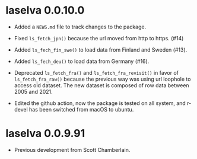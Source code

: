 # laselva 0.0.10.0

* Added a `NEWS.md` file to track changes to the package.

* Fixed `ls_fetch_jpn()` because the url moved from http to https. (#14)

* Added `ls_fech_fin_swe()` to load data from Finland and Sweden (#13).

* Added `ls_fech_deu()` to load data from Germany (#16).

* Deprecated `ls_fetch_fra()` and `ls_fetch_fra_revisit()` in favor of `ls_fetch_fra_raw()` because the previous way was using url loophole to access old dataset. The new dataset is composed of row data between 2005 and 2021.

* Edited the github action, now the package is tested on all system, and r-devel has been switched from macOS to ubuntu.

# laselva 0.0.9.91

* Previous development from Scott Chamberlain.
